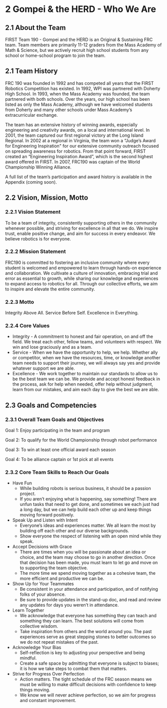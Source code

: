 # 2 Gompei & the HERD - Who We Are

## 2.1 About the Team
FIRST Team 190 - Gompei and the HERD is an Original & Sustaining FRC team.  Team members are primarily 11-12 graders from the Mass Academy of Math & Science, but we actively recruit high school students from any school or home-school program to join the team.   

## 2.1 Team History
FRC 190 was founded in 1992 and has competed all years that the FIRST Robotics Competition has existed.  In 1992, WPI was partnered with Doherty High School.  In 1993, when the Mass Academy was founded, the team partnered with both schools.  Over the years, our high school has been listed as only the Mass Academy, although we have welcomed students from Doherty and many other schools under Mass Academy’s extracurricular exchange.  

The team has an extensive history of winning awards, especially engineering and creativity awards, on a local and international level.  In 2001, the team captured our first regional victory at the Long Island Regional.   In 2002 at a regional in Virginia, the team won a “Judge’s Award for Engineering Inspiration" for our extensive community outreach focused on spreading awareness for robotics.  From that point forward, FIRST created an “Engineering Inspiration Award”, which is the second highest award offered in FIRST.  In 2007, FRC190 was captain of the World Championship Winning Alliance.  

A full list of the team’s participation and award history is available in the Appendix (coming soon).  

## 2.2 Vision, Mission, Motto

### 2.2.1 Vision Statement
To be a team of integrity, consistently supporting others in the community whenever possible, and striving for excellence in all that we do.  We inspire trust, enable positive change, and aim for success in every endeavor.  We believe robotics is for everyone.

### 2.2.2 Mission Statement
FRC190 is committed to fostering an inclusive community where every student is welcomed and empowered to learn through hands-on experience and collaboration. We cultivate a culture of innovation, embracing trial and error as essential to growth, while sharing our knowledge and experiences to expand access to robotics for all. Through our collective efforts, we aim to inspire and elevate the entire community.

### 2.2.3 Motto
Integrity Above All.  Service Before Self.  Excellence in Everything.

### 2.2.4 Core Values
* Integrity - A commitment to honest and fair operation, on and off the field.  We treat each other, fellow teams, and volunteers with respect.  We win and lose graciously and as a team.  
* Service - When we have the opportunity to help, we help.  Whether ally or competitor, when we have the resources, time, or knowledge another team needs to support their journey, we will always say yes and provide whatever support we are able.
* Excellence - We work together to maintain our standards to allow us to be the best team we can be.  We provide and accept honest feedback in the process, ask for help when needed, offer help without judgment, learn from our mistakes, and aim each day to give the best we are able. 

## 2.3 Goals and Competencies

### 2.3.1 Overall Team Goals and Objectives

   Goal 1: Enjoy participating in the team and program

   Goal 2: To qualify for the World Championship through robot performance

   Goal 3: To win at least one official award each season

   Goal 4: To be alliance captain or 1st pick at all events

### 2.3.2 Core Team Skills to Reach Our Goals
* Have Fun
    * While building robots is serious business, it should be a passion project.  
    * If you aren’t enjoying what is happening, say something!  There are unfun tasks that need to get done, and sometimes we each just had a long day, but we can help build each other up and keep things moving forward positively.
* Speak Up and Listen with Intent	
    * Everyone’s ideas and experiences matter.  We all learn the most by building off each other and our diverse backgrounds.
    * Show everyone the respect of listening with an open mind while they speak.
* Accept Decisions with Grace
   * There are times when you will be passionate about an idea or choice, and the team may choose to go in another direction.  Once that decision has been made, you must learn to let go and move on to supporting the team objective.
   * The more time we spend moving together as a cohesive team, the more efficient and productive we can be.
* Show Up for Your Teammates
   * Be consistent in your attendance and participation, and of notifying folks of your absence.
   * Be sure to provide updates in the stand-up doc, and read and review any updates for days you weren’t in attendance.
* Learn Together
   * We acknowledge that everyone has something they can teach and something they can learn.  The best solutions will come from collective wisdom.
   * Take inspiration from others and the world around you.  The past experiences serve as great stepping stones to better outcomes so we do not repeat mistakes of the past.
* Acknowledge Your Bias
   * Self-reflection is key to adjusting your perspective and being mindful.
   * Create a safe space by admitting that everyone is subject to biases; it is how we take steps to combat them that matters.
* Strive for Progress Over Perfection
   * Action matters.  The tight schedule of the FRC season means we must be willing to make difficult decisions with confidence to keep things moving.
   * We know we will never achieve perfection, so we aim for progress and constant improvement.
